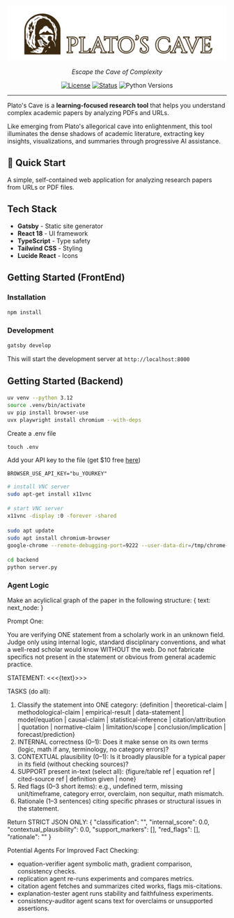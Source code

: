 <div align="center">
<img src="docs/img/banner.png" alt="Plato's Cave Logo">


_Escape the Cave of Complexity_

[![License](https://img.shields.io/badge/license-MIT-blue.svg)](LICENSE)
[![Status](https://img.shields.io/badge/status-prototype-yellow)]()
![Python Versions](https://img.shields.io/badge/python-3.10%20%7C%203.11%20%7C%203.12%20%7C%203.13-orange)
</div>

---

Plato's Cave is a **learning-focused research tool** that helps you understand complex academic papers by analyzing PDFs and URLs. 

Like emerging from Plato's allegorical cave into enlightenment, this tool illuminates the dense shadows of academic literature, extracting key insights, visualizations, and summaries through progressive AI assistance.

## 🚀 Quick Start

A simple, self-contained web application for analyzing research papers from URLs or PDF files.

## Tech Stack

- **Gatsby** - Static site generator
- **React 18** - UI framework
- **TypeScript** - Type safety
- **Tailwind CSS** - Styling
- **Lucide React** - Icons

## Getting Started (FrontEnd)

### Installation

```bash
npm install
```

### Development

```bash
gatsby develop
```

This will start the development server at `http://localhost:8000`


## Getting Started (Backend)

```bash
uv venv --python 3.12
source .venv/bin/activate
uv pip install browser-use
uvx playwright install chromium --with-deps
```

Create a .env file
```
touch .env
```

Add your API key to the file (get $10 free [here](https://cloud.browser-use.com/dashboard/api))
```
BROWSER_USE_API_KEY="bu_YOURKEY"
```

```bash
# install VNC server
sudo apt-get install x11vnc

# start VNC server
x11vnc -display :0 -forever -shared

sudo apt update
sudo apt install chromium-browser
google-chrome --remote-debugging-port=9222 --user-data-dir=/tmp/chrome-debug

cd backend
python server.py
```

### Agent Logic
Make an acyliclical graph of the paper in the following structure:
{
  text:
  next_node:
}

Prompt One:

You are verifying ONE statement from a scholarly work in an unknown field.
Judge only using internal logic, standard disciplinary conventions, and what a well-read scholar would know WITHOUT the web.
Do not fabricate specifics not present in the statement or obvious from general academic practice.

STATEMENT:
<<<{text}>>>

TASKS (do all):
1) Classify the statement into ONE category:
   {definition | theoretical-claim | methodological-claim | empirical-result | data-statement | model/equation | causal-claim | statistical-inference | citation/attribution | quotation | normative-claim | limitation/scope | conclusion/implication | forecast/prediction}
2) INTERNAL correctness (0–1): Does it make sense on its own terms (logic, math if any, terminology, no category errors)?
3) CONTEXTUAL plausibility (0–1): Is it broadly plausible for a typical paper in its field (without checking sources)?
4) SUPPORT present in-text (select all): {figure/table ref | equation ref | cited-source ref | definition given | none}
5) Red flags (0–3 short items): e.g., undefined term, missing unit/timeframe, category error, overclaim, non sequitur, math mismatch.
6) Rationale (1–3 sentences) citing specific phrases or structural issues in the statement.

Return STRICT JSON ONLY:
{
  "classification": "",
  "internal_score": 0.0,
  "contextual_plausibility": 0.0,
  "support_markers": [],
  "red_flags": [],
  "rationale": ""
}



Potential Agents For Improved Fact Checking: 
* equation-verifier agent	symbolic math, gradient comparison, consistency checks.
* replication agent	re-runs experiments and compares metrics.
* citation agent	fetches and summarizes cited works, flags mis-citations.
* explanation-tester agent	runs stability and faithfulness experiments.
* consistency-auditor agent	scans text for overclaims or unsupported assertions.
